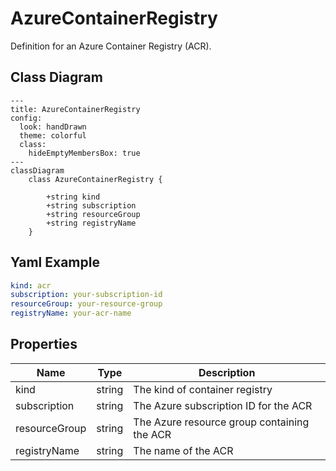 # AzureContainerRegistry

Definition for an Azure Container Registry (ACR).

## Class Diagram

```mermaid
---
title: AzureContainerRegistry
config:
  look: handDrawn
  theme: colorful
  class:
    hideEmptyMembersBox: true
---
classDiagram
    class AzureContainerRegistry {
      
        +string kind
        +string subscription
        +string resourceGroup
        +string registryName
    }
```

## Yaml Example

```yaml
kind: acr
subscription: your-subscription-id
resourceGroup: your-resource-group
registryName: your-acr-name

```

## Properties

| Name | Type | Description |
| ---- | ---- | ----------- |
| kind | string | The kind of container registry  |
| subscription | string | The Azure subscription ID for the ACR  |
| resourceGroup | string | The Azure resource group containing the ACR  |
| registryName | string | The name of the ACR  |
